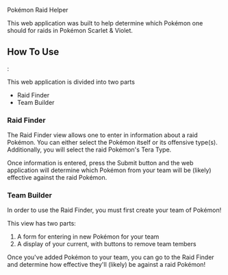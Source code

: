 Pokémon Raid Helper

This web application was built to help determine which Pokémon one should for raids in Pokémon Scarlet & Violet.

<h2>How To Use</h2>:

This web application is divided into two parts
- Raid Finder
- Team Builder

<h3>Raid Finder</h3>
The Raid Finder view allows one to enter in information about a raid Pokémon. You can either select the Pokémon itself or its offensive type(s). Additionally, you will select the raid Pokémon's Tera Type.

Once information is entered, press the Submit button and the web application will determine which Pokémon from your team will be (likely) effective against the raid Pokémon.

<h3>Team Builder</h3>
In order to use the Raid Finder, you must first create your team of Pokémon!

This view has two parts:
1. A form for entering in new Pokémon for your team
2. A display of your current, with buttons to remove team tembers

Once you've added Pokémon to your team, you can go to the Raid Finder and determine how effective they'll (likely) be against a raid Pokémon!